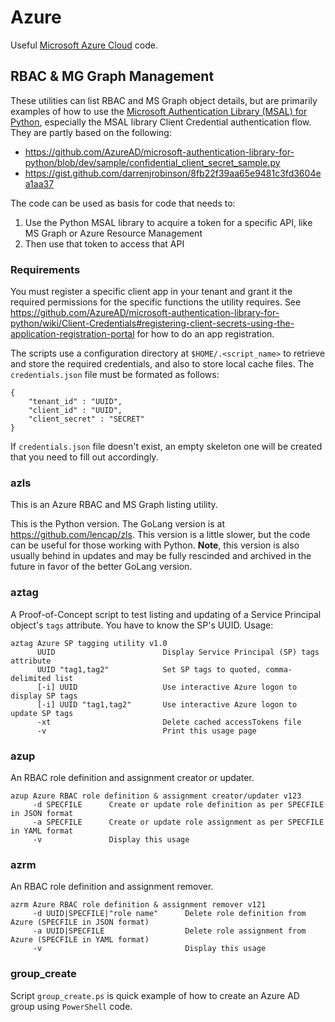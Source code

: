 # Azure
Useful [Microsoft Azure Cloud](https://azure.microsoft.com/en-us/) code. 

## RBAC & MG Graph Management
These utilities can list RBAC and MS Graph object details, but are primarily examples of how to use the [Microsoft Authentication Library (MSAL) for Python](https://docs.microsoft.com/en-us/python/api/overview/azure/msal-python-overview?view=azure-python), especially the MSAL library Client Credential authentication flow. They are partly based on the following:

- <https://github.com/AzureAD/microsoft-authentication-library-for-python/blob/dev/sample/confidential_client_secret_sample.py>
- <https://gist.github.com/darrenjrobinson/8fb22f39aa65e9481c3fd3604ea1aa37>

The code can be used as basis for code that needs to:
1. Use the Python MSAL library to acquire a token for a specific API, like MS Graph or Azure Resource Management
2. Then use that token to access that API


### Requirements
You must register a specific client app in your tenant and grant it the required permissions for the specific functions the utility requires. See <https://github.com/AzureAD/microsoft-authentication-library-for-python/wiki/Client-Credentials#registering-client-secrets-using-the-application-registration-portal> for how to do an app registration.

The scripts use a configuration directory at `$HOME/.<script_name>` to retrieve and store the required credentials, and also to store local cache files. The `credentials.json` file must be formated as follows: 

```
{
    "tenant_id" : "UUID",
    "client_id" : "UUID",
    "client_secret" : "SECRET"
}
```

If `credentials.json` file doesn't exist, an empty skeleton one will be created that you need to fill out accordingly.


### azls
This is an Azure RBAC and MS Graph listing utility.

This is the Python version. The GoLang version is at https://github.com/lencap/zls. This version is a little slower, but the code can be useful for those working with Python. **Note**, this version is also usually behind in updates and may be fully rescinded and archived in the future in favor of the better GoLang version.


### aztag
A Proof-of-Concept script to test listing and updating of a Service Principal object's `tags` attribute. You have to know the SP's UUID. Usage: 

```
aztag Azure SP tagging utility v1.0
      UUID                        Display Service Principal (SP) tags attribute
      UUID "tag1,tag2"            Set SP tags to quoted, comma-delimited list
      [-i] UUID                   Use interactive Azure logon to display SP tags
      [-i] UUID "tag1,tag2"       Use interactive Azure logon to update SP tags
      -xt                         Delete cached accessTokens file
      -v                          Print this usage page
```


### azup
An RBAC role definition and assignment creator or updater.

```
azup Azure RBAC role definition & assignment creator/updater v123
     -d SPECFILE      Create or update role definition as per SPECFILE in JSON format
     -a SPECFILE      Create or update role assignment as per SPECFILE in YAML format
     -v               Display this usage
```

### azrm
An RBAC role definition and assignment remover.

```
azrm Azure RBAC role definition & assignment remover v121
     -d UUID|SPECFILE|"role name"      Delete role definition from Azure (SPECFILE in JSON format)
     -a UUID|SPECFILE                  Delete role assignment from Azure (SPECFILE in YAML format)
     -v                                Display this usage
```

### group_create
Script `group_create.ps` is quick example of how to create an Azure AD group using `PowerShell` code.

